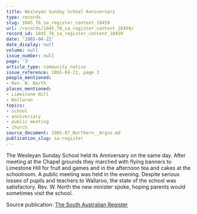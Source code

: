 ```yaml
---
title: Wesleyan Sunday School Anniversary
type: records
slug: 1845_76_sa_register_content_18459
url: /records/1845_76_sa_register_content_18459/
record_id: 1845_76_sa_register_content_18459
date: '1865-04-22'
date_display: null
volume: null
issue_number: null
page: '3'
article_type: community_notice
issue_reference: 1865-04-22, page 3
people_mentioned:
- Rev. W. North
places_mentioned:
- Limestone Hill
- Wallaroo
topics:
- school
- anniversary
- public meeting
- church
source_document: 1985-87_Northern__Argus.md
publication_slug: sa-register
---
```


The Wesleyan Sunday School held its Anniversary on the same day.  After meeting at the Chapel grounds they marched with flying banners to Limestone Hill for fruit and games and in the afternoon tea and cakes at the schoolroom.  A public meeting was held in the evening.  Despite serious losses of pupils and teachers to Wallaroo, the state of the school was satisfactory.  Rev. W. North the new minister spoke, hoping parents would sometimes visit the school.

Source publication: [The South Australian Register](/publications/sa-register/)
